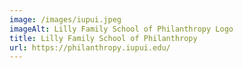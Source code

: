 ```yaml
---
image: /images/iupui.jpeg
imageAlt: Lilly Family School of Philanthropy Logo
title: Lilly Family School of Philanthropy
url: https://philanthropy.iupui.edu/
---
```

